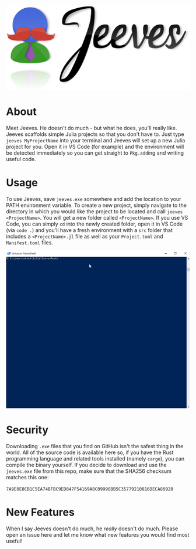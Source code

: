 ![Jeeves](./assets/Jeeves.svg)

# About

Meet Jeeves. He doesn't do much - but what he does, you'll really like. Jeeves scaffolds simple Julia projects so that you don't have to. Just type `jeeves MyProjectName` into your terminal and Jeeves will set up a new Julia project for you. Open it in VS Code (for example) and the environment will be detected immediately so you can get straight to `Pkg.add`ing and writing useful code.

# Usage

To use Jeeves, save `jeeves.exe` somewhere and add the location to your PATH environment variable. To create a new project, simply navigate to the directory in which you would like the project to be located and call `jeeves <ProjectName>`. You will get a new folder called `<ProjectName>`. If you use VS Code, you can simply `cd` into the newly created folder, open it in VS Code (via `code .`) and you'll have a fresh environment with a `src` folder that includes a `<ProjectName>.jl` file as well as your `Project.toml` and `Manifest.toml` files.

![demo](./assets/demo.gif)

# Security
Downloading `.exe` files that you find on GitHub isn't the safest thing in the world. All of the source code is available here so, if you have the Rust programming language and related tools installed (namely `cargo`), you can compile the binary yourself. If you decide to download and use the `jeeves.exe` file from this repo, make sure that the 
SHA256 checksum matches this one: 

`7A9E0E8CB1C5EA74BFBC9ED847F54169A8C09998BB5C35779210816DECA80920`

# New Features

When I say Jeeves doesn't do much, he *really* doesn't do much. Please open an issue here and let me know what new features you would find most useful!